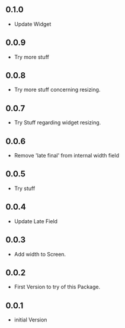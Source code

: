 ## 0.1.0

* Update Widget


## 0.0.9

* Try more stuff


## 0.0.8

* Try more stuff concerning resizing.


## 0.0.7

* Try Stuff regarding widget resizing.


## 0.0.6

* Remove 'late final' from internal width field


## 0.0.5

* Try stuff


## 0.0.4

* Update Late Field


## 0.0.3

* Add width to Screen.


## 0.0.2

* First Version to try of this Package.


## 0.0.1

* initial Version

